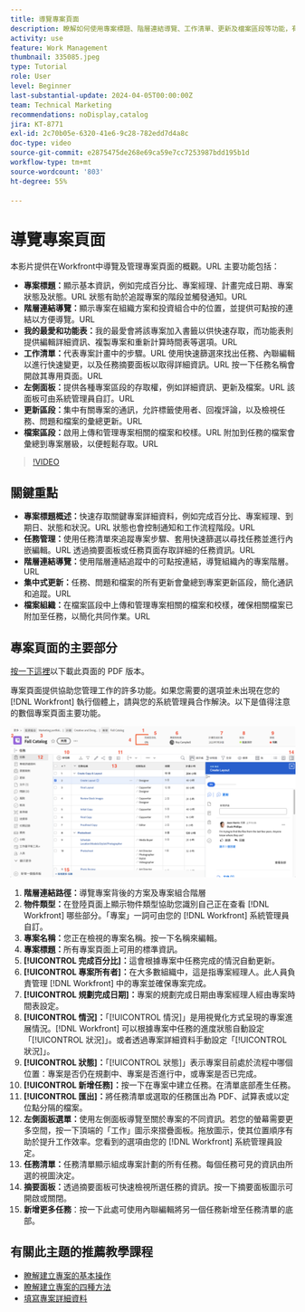 ```yaml
---
title: 導覽專案頁面
description: 瞭解如何使用專案標題、階層連結導覽、工作清單、更新及檔案區段等功能，有效導覽和管理Workfront專案頁面。
activity: use
feature: Work Management
thumbnail: 335085.jpeg
type: Tutorial
role: User
level: Beginner
last-substantial-update: 2024-04-05T00:00:00Z
team: Technical Marketing
recommendations: noDisplay,catalog
jira: KT-8771
exl-id: 2c70b05e-6320-41e6-9c28-782edd7d4a8c
doc-type: video
source-git-commit: e2875475de268e69ca59e7cc7253987bdd195b1d
workflow-type: tm+mt
source-wordcount: '803'
ht-degree: 55%

---
```


# 導覽專案頁面

本影片提供在Workfront中導覽及管理專案頁面的概觀。&#x200B;URL 主要功能包括：

* **專案標題：**&#x200B;顯示基本資訊，例如完成百分比、專案經理、計畫完成日期、專案狀態及狀態。&#x200B;URL 狀態有助於追蹤專案的階段並觸發通知。&#x200B;URL
* **階層連結導覽：**&#x200B;顯示專案在組織方案和投資組合中的位置，並提供可點按的連結以方便導覽。&#x200B;URL
* **我的最愛和功能表：**&#x200B;我的最愛會將該專案加入書籤以供快速存取，而功能表則提供編輯詳細資訊、複製專案和重新計算時間表等選項。&#x200B;URL
* **工作清單：**&#x200B;代表專案計畫中的步驟。&#x200B;URL 使用快速篩選來找出任務、內聯編輯以進行快速變更，以及任務摘要面板以取得詳細資訊。&#x200B;URL 按一下任務名稱會開啟其專用頁面。&#x200B;URL
* **左側面板：**&#x200B;提供各種專案區段的存取權，例如詳細資訊、更新及檔案。&#x200B;URL 該面板可由系統管理員自訂。&#x200B;URL
* **更新區段：**&#x200B;集中有關專案的通訊，允許標籤使用者、回複評論，以及檢視任務、問題和檔案的彙總更新。&#x200B;URL
* **檔案區段：**&#x200B;啟用上傳和管理專案相關的檔案和校樣。&#x200B;URL 附加到任務的檔案會彙總到專案層級，以便輕鬆存取。&#x200B;URL


>[!VIDEO](https://video.tv.adobe.com/v/3449737/?quality=12&learn=on&enablevpops&captions=chi_hant)

## 關鍵重點

* **專案標題概述：**&#x200B;快速存取關鍵專案詳細資料，例如完成百分比、專案經理、到期日、狀態和狀況。&#x200B;URL 狀態也會控制通知和工作流程階段。&#x200B;URL
* **任務管理：**&#x200B;使用任務清單來追蹤專案步驟、套用快速篩選以尋找任務並進行內嵌編輯。&#x200B;URL 透過摘要面板或任務頁面存取詳細的任務資訊。&#x200B;URL
* **階層連結導覽：**&#x200B;使用階層連結追蹤中的可點按連結，導覽組織內的專案階層。&#x200B;URL
* **集中式更新：**&#x200B;任務、問題和檔案的所有更新會彙總到專案更新區段，簡化通訊和追蹤。&#x200B;URL
* **檔案組織：**&#x200B;在檔案區段中上傳和管理專案相關的檔案和校樣，確保相關檔案已附加至任務，以簡化共同作業。&#x200B;URL


## 專案頁面的主要部分

[按一下這裡](/help/assets/key-parts-of-the-project-page.pdf)以下載此頁面的 PDF 版本。

專案頁面提供協助您管理工作的許多功能。如果您需要的選項並未出現在您的 [!DNL Workfront] 執行個體上，請與您的系統管理員合作解決。以下是值得注意的數個專案頁面主要功能。

![專案頁面螢幕擷圖](assets/project-page-graphic-for-planner-v2.png)

1. **階層連結路徑：**&#x200B;導覽專案背後的方案及專案組合階層
2. **物件類型：**&#x200B;在登陸頁面上顯示物件類型協助您識別自己正在查看 [!DNL Workfront] 哪些部分。「專案」一詞可由您的 [!DNL Workfront] 系統管理員自訂。
3. **專案名稱：**&#x200B;您正在檢視的專案名稱。按一下名稱來編輯。
4. **專案標題：**&#x200B;所有專案頁面上可用的標準資訊。
5. **[!UICONTROL 完成百分比]：**&#x200B;這會根據專案中任務完成的情況自動更新。
6. **[!UICONTROL 專案所有者]：**&#x200B;在大多數組織中，這是指專案經理人。此人員負責管理 [!DNL Workfront] 中的專案並確保專案完成。
7. **[!UICONTROL 規劃完成日期]：**&#x200B;專案的規劃完成日期由專案經理人經由專案時間表設定。
8. **[!UICONTROL 情況]：**「[!UICONTROL 情況]」是用視覺化方式呈現的專案進展情況。[!DNL Workfront] 可以根據專案中任務的進度狀態自動設定「[!UICONTROL 狀況]」。或者透過專案詳細資料手動設定「[!UICONTROL 狀況]」。
9. **[!UICONTROL 狀態]：**「[!UICONTROL 狀態]」表示專案目前處於流程中哪個位置：專案是否仍在規劃中、專案是否進行中，或專案是否已完成。
10. **[!UICONTROL 新增任務]：**&#x200B;按一下在專案中建立任務。在清單底部產生任務。
11. **[!UICONTROL 匯出]：**&#x200B;將任務清單或選取的任務匯出為 PDF、試算表或以定位點分隔的檔案。
12. **左側面板選單：**&#x200B;使用左側面板導覽至關於專案的不同資訊。若您的螢幕需要更多空間，按一下頂端的「工作」圖示來摺疊面板。拖放圖示，使其位置順序有助於提升工作效率。您看到的選項由您的 [!DNL Workfront] 系統管理員設定。
13. **任務清單：**&#x200B;任務清單顯示組成專案計劃的所有任務。每個任務可見的資訊由所選的視圖決定。
14. **摘要面板：**&#x200B;透過摘要面板可快速檢視所選任務的資訊。按一下摘要面板圖示可開啟或關閉。
15. **新增更多任務**：按一下此處可使用內聯編輯將另一個任務新增至任務清單的底部。

## 有關此主題的推薦教學課程

* [瞭解建立專案的基本操作](/help/manage-work/projects/understand-basic-project-creation.md)
* [瞭解建立專案的四種方法](/help/manage-work/projects/understand-other-ways-to-create-projects.md)
* [填寫專案詳細資料](/help/manage-work/projects/fill-in-the-project-details.md)

